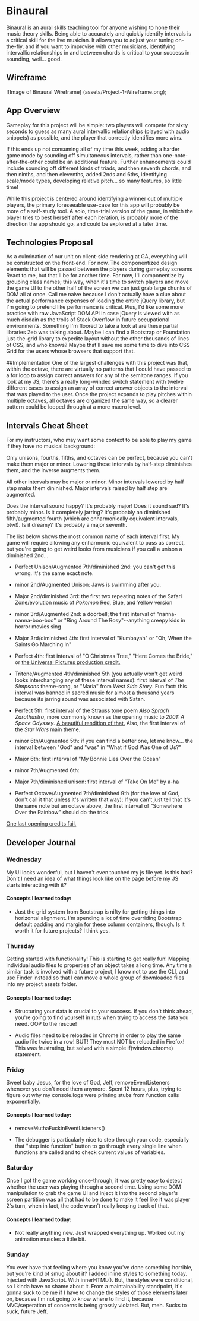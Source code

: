 # Binaural
Binaural is an aural skills teaching tool for anyone wishing to hone their music theory skills. Being able to accurately and quickly identify intervals is a critical skill for the live musician. It allows you to adjust your tuning on-the-fly, and if you want to improvise with other musicians, identifying intervallic relationships in and between chords is critical to your success in sounding, well... good.

## Wireframe
![Image of Binaural Wireframe]
(assets/Project-1-Wireframe.png);

## App Overview
Gameplay for this project will be simple: two players will compete for sixty seconds to guess as many aural intervallic relationships (played with audio snippets) as possible, and the player that correctly identifies more wins.

If this ends up not consuming all of my time this week, adding a harder game mode by sounding off simultaneous intervals, rather than one-note-after-the-other could be an additional feature. Further enhancements could include sounding off different kinds of triads, and then seventh chords, and then ninths, and then elevenths, added 2nds and 6ths, identifying scale/mode types, developing relative pitch... so many features, so little time! 

While this project is centered around identifying a winner out of multiple players, the primary foreseeable use-case for this app will probably be more of a self-study tool. A solo, time-trial version of the game, in which the player tries to best herself after each iteration, is probably more of the direction the app should go, and could be explored at a later time.

## Technologies Proposal
As a culmination of our unit on client-side rendering at GA, everything will be constructed on the front-end. For now. The componentized design elements that will be passed between the players during gameplay screams React to me, but that'll be for another time. For now, I'll componentize by grouping class names; this way, when it's time to switch players and move the game UI to the other half of the screen we can just grab large chunks of DOM all at once. Call me naive because I don't actually have a clue about the actual performance expenses of loading the entire jQuery library, but I'm going to pretend like performance is critical. Plus, I'd like some more practice with raw JavaScript DOM API in case jQuery is viewed with as much disdain as the trolls of Stack Overflow in future occupational environments. Something I'm floored to take a look at are these partial libraries Zeb was talking about. Maybe I can find a Bootstrap or Foundation just-the-grid library to expedite layout without the other thousands of lines of CSS, and who knows? Maybe that'll save me some time to dive into CSS Grid for the users whose browsers that support that.

##Implementation
One of the largest challenges with this project was that, within the octave, there are virtually no patterns that I could have passed to a for loop to assign correct answers for any of the semitone ranges. If you look at my JS, there's a really long-winded switch statement with twelve different cases to assign an array of correct answer objects to the interval that was played to the user. Once the project expands to play pitches within multiple octaves, all octaves are organized the same way, so a clearer pattern could be looped through at a more macro level.

## Intervals Cheat Sheet
For my instructors, who may want some context to be able to play my game if they have no musical background:

Only unisons, fourths, fifths, and octaves can be perfect, because you can't make them major or minor. Lowering these intervals by half-step diminishes them, and the inverse augments them.

All other intervals may be major or minor. Minor intervals lowered by half step make them dininished. Major intervals raised by half step are augmented.

Does the interval sound happy? It's probably major! Does it sound sad? It's probably minor. Is it completely jarring? It's probably an diminished fifth/augmented fourth (which are enharmonically equivalent intervals, btw!). Is it dreamy? It's probably a major seventh.

The list below shows the most common name of each interval first. My game will require allowing any enharmonic equivalent to pass as correct, but you're going to get weird looks from musicians if you call a unison a diminished 2nd...

* Perfect Unison/Augmented 7th/diminished 2nd: you can't get this wrong. It's the same exact note.

* minor 2nd/Augmented Unison: Jaws is swimming after you.

* Major 2nd/diminished 3rd: the first two repeating notes of the Safari Zone/evolution music of *Pokemon* Red, Blue, and Yellow version

* minor 3rd/Augmented 2nd: a doorbell; the first interval of "nanna-nanna-boo-boo" or "Ring Around The Rosy"--anything creepy kids in horror movies sing

* Major 3rd/diminished 4th: first interval of "Kumbayah" or "Oh, When the Saints Go Marching In"

* Perfect 4th: first interval of "O Christmas Tree," "Here Comes the Bride," or [the Universal Pictures production credit.](https://www.youtube.com/watch?v=DOWbvYYzAzQ)

* Tritone/Augmented 4th/diminished 5th (you actually won't get weird looks interchanging any of these interval names): first interval of *The Simpsons* theme-song, or "Maria" from *West Side Story*. Fun fact: this interval was banned in sacred music for almost a thousand years because its jarring sound was associated with Satan.

* Perfect 5th: first interval of the Strauss tone poem *Also Sprach Zarathustra*, more commonly known as the opening music to *2001: A Space Odyssey*. [A beautiful rendition of that.](https://www.youtube.com/watch?v=wpFQLw5_N2o) Also, the first interval of the *Star Wars* main theme.

* minor 6th/Augmented 5th: if you can find a better one, let me know... the interval between "God" and "was" in "What if God Was One of Us?"

* Major 6th: first interval of "My Bonnie Lies Over the Ocean"

* minor 7th/Augmented 6th: 

* Major 7th/diminished unison: first interval of "Take On Me" by a-ha

* Perfect Octave/Augmented 7th/diminished 9th (for the love of God, don't call it that unless it's written that way): If you can't just tell that it's the same note but an octave above, the first interval of "Somewhere Over the Rainbow" should do the trick.

[One last opening credits fail.](https://www.youtube.com/watch?v=Yp_LQDn0W04)

## Developer Journal

### Wednesday 

My UI looks wonderful, but I haven't even touched my js file yet. Is this bad? Don't I need an idea of what things look like on the page before my JS starts interacting with it?

#### Concepts I learned today: 

* Just the grid system from Bootstrap is nifty for getting things into horizontal alignment. I'm spending a lot of time overriding Bootstrap default padding and margin for these column containers, though. Is it worth it for future projects? I think yes.

### Thursday 

Getting started with functionality! This is starting to get really fun! Mapping individual audio files to properties of an object takes a long time. Any time a similar task is involved with a future project, I know not to use the CLI, and use Finder instead so that I can move a whole group of downloaded files into my project assets folder.

#### Concepts I learned today: 

* Structuring your data is crucial to your success. If you don't think ahead, you're going to find yourself in ruts when trying to access the data you need. OOP to the rescue!

* Audio files need to be reloaded in Chrome in order to play the same audio file twice in a row! BUT! They must NOT be reloaded in Firefox! This was frustrating, but solved with a simple if(window.chrome) statement.

### Friday 

Sweet baby Jesus, for the love of God, Jeff, removeEventListeners whenever you don't need them anymore. Spent 12 hours, plus, trying to figure out why my console.logs were printing stubs from function calls exponentially.

#### Concepts I learned today: 

* removeMuthaFuckinEventListeners()

* The debugger is particularly nice to step through your code, especially that "step into function" button to go through every single line when functions are called and to check current values of variables.

### Saturday

Once I got the game working once-through, it was pretty easy to detect whether the user was playing through a second time. Using some DOM manipulation to grab the game UI and inject it into the second player's screen partition was all that had to be done to make it feel like it was player 2's turn, when in fact, the code wasn't really keeping track of that.

#### Concepts I learned today: 

* Not really anything new. Just wrapped everything up. Worked out my animation muscles a little bit. 

### Sunday

You ever have that feeling where you know you've done something horrible, but you're kind of smug about it? I added inline styles to something today. Injected with JavaScript. With innerHTML(). But, the styles were conditional, so I kinda have no shame about it. From a maintainability standpoint, it's gonna suck to be me if I have to change the styles of those elements later on, because I'm not going to know where to find it, because MVC/seperation of concerns is being grossly violated. But, meh. Sucks to suck, future Jeff.





